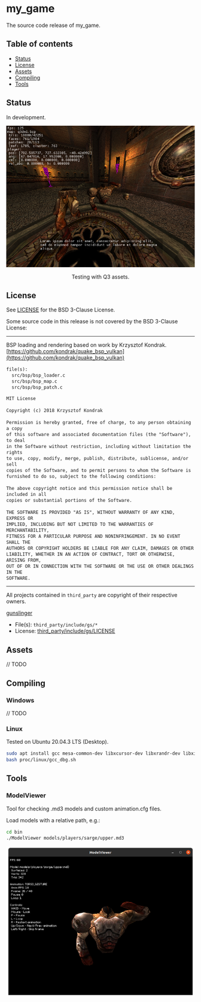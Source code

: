 # my_game

The source code release of my_game.

## Table of contents

- [Status](#Status)
- [License](#License)
- [Assets](#Assets)
- [Compiling](#Compiling)
- [Tools](#Tools)

## Status

In development.

![game screenshot](/docs/screenshots/game_2022-01-05.png)

<p align="center">Testing with Q3 assets.</p>

## License

See [LICENSE](LICENSE) for the BSD 3-Clause License.

Some source code in this release is not covered by the BSD 3-Clause License:

---

BSP loading and rendering based on work by Krzysztof Kondrak.
[https://github.com/kondrak/quake_bsp_vulkan](https://github.com/kondrak/quake_bsp_vulkan)

```
file(s):
  src/bsp/bsp_loader.c
  src/bsp/bsp_map.c
  src/bsp/bsp_patch.c
```

```
MIT License

Copyright (c) 2018 Krzysztof Kondrak

Permission is hereby granted, free of charge, to any person obtaining a copy
of this software and associated documentation files (the "Software"), to deal
in the Software without restriction, including without limitation the rights
to use, copy, modify, merge, publish, distribute, sublicense, and/or sell
copies of the Software, and to permit persons to whom the Software is
furnished to do so, subject to the following conditions:

The above copyright notice and this permission notice shall be included in all
copies or substantial portions of the Software.

THE SOFTWARE IS PROVIDED "AS IS", WITHOUT WARRANTY OF ANY KIND, EXPRESS OR
IMPLIED, INCLUDING BUT NOT LIMITED TO THE WARRANTIES OF MERCHANTABILITY,
FITNESS FOR A PARTICULAR PURPOSE AND NONINFRINGEMENT. IN NO EVENT SHALL THE
AUTHORS OR COPYRIGHT HOLDERS BE LIABLE FOR ANY CLAIM, DAMAGES OR OTHER
LIABILITY, WHETHER IN AN ACTION OF CONTRACT, TORT OR OTHERWISE, ARISING FROM,
OUT OF OR IN CONNECTION WITH THE SOFTWARE OR THE USE OR OTHER DEALINGS IN THE
SOFTWARE.
```

---

All projects contained in `third_party` are copyright of their respective owners.

[gunslinger](https://github.com/MrFrenik/gunslinger)

- File(s): `third_party/include/gs/*`
- License: [third_party/include/gs/LICENSE](third_party/include/gs/LICENSE)

## Assets

// TODO

## Compiling

### Windows

// TODO

### Linux

Tested on Ubuntu 20.04.3 LTS (Desktop).

```sh
sudo apt install gcc mesa-common-dev libxcursor-dev libxrandr-dev libxinerama-dev libxi-dev
bash proc/linux/gcc_dbg.sh
```

## Tools

### ModelViewer

Tool for checking .md3 models and custom animation.cfg files.

Load models with a relative path, e.g.:
```sh
cd bin
./ModelViewer models/players/sarge/upper.md3 
```

![modelviewer screenshot](/docs/screenshots/modelviewer_2022-03-11.png)
